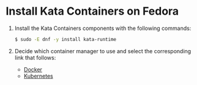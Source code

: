 # Install Kata Containers on Fedora

1. Install the Kata Containers components with the following commands:

   ```bash
   $ sudo -E dnf -y install kata-runtime
   ```

2. Decide which container manager to use and select the corresponding link that follows:

   - [Docker](docker/fedora-docker-install.md)
   - [Kubernetes](../Developer-Guide.md#run-kata-containers-with-kubernetes)
